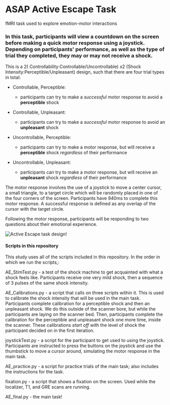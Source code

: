 # ASAP Active Escape Task
fMRI task used to explore emotion-motor interactions

### In this task, participants will view a countdown on the screen before making a quick motor response using a joystick. Depending on participants' performance, as well as the type of trial they completed, they may or may not receive a shock.

This is a 2( Controllability:Controllable/Uncontrollable) x2 (Shock Intensity:Perceptible/Unpleasant) design, such that there are four trial types in total:

  - Controllable, Perceptible:
      - participants can try to make a *successful* motor response to avoid a **perceptible** shock
      
  - Controllable, Unpleasant:
      - participants can try to make a *successful* motor response to avoid an **unpleasant** shock
      
  - Uncontrollable, Perceptible:
      - participants can try to make a motor response, but will receive a **perceptible** shock *regardless* of their performance

  - Uncontrollable, Unpleasant:
      - participants can try to make a motor response, but will receive an **unpleasant** shock *regardless* of their performance


The motor response involves the use of a joystick to move a center cursor, a small triangle, to a target circle which will be randomly placed in one of the four corners of the screen. Participants have 940ms to complete this motor response. A successful response is defined as any overlap of the cursor with the target circle. 

Following the motor response, participants will be responding to two questions about their emotional experience.

![Active Escape task design!](https://github.com/LEAPNeuroLab/ASAP/blob/main/Active%20Escape/TaskDesign/AE_taskDesign.png "Active Escape Design")



#### Scripts in this repository

This study uses all of the scripts included in this repository. In the order in which we run the scripts,:

AE_StimTest.py - a test of the shock machine to get acquainted with what a shock feels like. Participants receive one very mild shock, then a sequence of 3 pulses of the same shock intensity.

AE_Calibrations.py - a script that calls on three scripts within it. This is used to calibrate the shock intensity that will be used in the main task. Participants complete calibration for a perceptible shock and then an unpleasant shock. We do this outside of the scanner bore, but while the participants are laying on the scanner bed. Then, participants complete the calibration for the perceptible and unpleasant shock one more time, inside the scanner. These calibrations *start off* with the level of shock the participant decided on in the first iteration.

joystickTest.py - a script for the participant to get used to using the joystick. Participants are instructed to press the buttons on the joystick and use the thumbstick to move a cursor around, simulating the motor response in the main task.

AE_practice.py - a script for practice trials of the main task; also includes the instructions for the task. 

fixation.py - a script that shows a fixation on the screen. Used while the localizer, T1, and GRE scans are running. 

AE_final.py - the main task!
